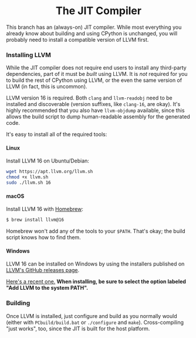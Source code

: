<div align=center>

The JIT Compiler
================

</div>

This branch has an (always-on) JIT compiler. While most everything you already know about building and using CPython is unchanged, you will probably need to install a compatible version of LLVM first.

### Installing LLVM

While the JIT compiler does not require end users to install any third-party dependencies, part of it must be *built* using LLVM. It is *not* required for you to build the rest of CPython using LLVM, or the even the same version of LLVM (in fact, this is uncommon).

LLVM version 16 is required. Both `clang` and `llvm-readobj` need to be installed and discoverable (version suffixes, like `clang-16`, are okay). It's highly recommended that you also have `llvm-objdump` available, since this allows the build script to dump human-readable assembly for the generated code.

It's easy to install all of the required tools:

#### Linux

Install LLVM 16 on Ubuntu/Debian:

```sh
wget https://apt.llvm.org/llvm.sh
chmod +x llvm.sh
sudo ./llvm.sh 16
```

#### macOS

Install LLVM 16 with [Homebrew](https://brew.sh):

```sh
$ brew install llvm@16
```

Homebrew won't add any of the tools to your `$PATH`. That's okay; the build script knows how to find them.

#### Windows

LLVM 16 can be installed on Windows by using the installers published on [LLVM's GitHub releases page](https://github.com/llvm/llvm-project/releases/tag/llvmorg-16.0.6).

[Here's a recent one.](https://github.com/llvm/llvm-project/releases/download/llvmorg-16.0.6/LLVM-16.0.6-win64.exe) **When installing, be sure to select the option labeled "Add LLVM to the system PATH".**

### Building

Once LLVM is installed, just configure and build as you normally would (either with `PCbuild/build.bat` or `./configure` and `make`). Cross-compiling "just works", too, since the JIT is built for the host platform.
